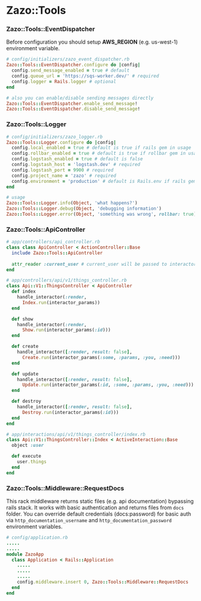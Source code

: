 # Zazo::Tools

### Zazo::Tools::EventDispatcher

Before configuration you should setup **AWS_REGION** (e.g. us-west-1) environment variable.

``` ruby
# config/initializers/zazo_event_dispatcher.rb
Zazo::Tools::EventDispatcher.configure do |config|
  config.send_message_enabled = true # default
  config.queue_url = 'https://sqs-worker.dev/' # required
  config.logger = Rails.logger # optional 
end
```

``` ruby
# also you can enable/disable sending messages directly
Zazo::Tools::EventDispatcher.enable_send_message!
Zazo::Tools::EventDispatcher.disable_send_message!
```

### Zazo::Tools::Logger

``` ruby
# config/initializers/zazo_logger.rb
Zazo::Tools::Logger.configure do |config|
  config.local_enabled = true # default is true if rails gem in usage
  config.rollbar_enabled = true # default is true if rollbar gem in usage
  config.logstash_enabled = true # default is false
  config.logstash_host = 'logstash.dev' # required
  config.logstash_port = 9900 # required
  config.project_name = 'zazo' # required
  config.environment = 'production' # default is Rails.env if rails gem in usage
end
```

``` ruby
# usage
Zazo::Tools::Logger.info(Object, 'what happens?')
Zazo::Tools::Logger.debug(Object, 'debugging information')
Zazo::Tools::Logger.error(Object, 'something was wrong', rollbar: true)
```

### Zazo::Tools::ApiController

``` ruby
# app/controllers/api_controller.rb
class class ApiController < ActionController::Base
  include Zazo::Tools::ApiController
  
  attr_reader :current_user # current_user will be passed to interactor as user
end
```

``` ruby
# app/controllers/api/v1/things_controller.rb
class Api::V1::ThingsController < ApiController
  def index
    handle_interactor(:render,
      Index.run(interactor_params))
  end

  def show
    handle_interactor(:render,
      Show.run(interactor_params(:id)))
  end

  def create
    handle_interactor([:render, result: false],
      Create.run(interactor_params(:some, :params, :you, :need)))
  end

  def update
    handle_interactor([:render, result: false],
      Update.run(interactor_params(:id, :some, :params, :you, :need)))
  end

  def destroy
    handle_interactor([:render, result: false],
      Destroy.run(interactor_params(:id)))
  end
end
```

``` ruby
# app/interactions/api/v1/things_controller/index.rb
class Api::V1::ThingsController::Index < ActiveInteraction::Base
  object :user

  def execute
    user.things
  end
end
```

### Zazo::Tools::Middleware::RequestDocs

This rack middleware returns static files (e.g. api documentation) bypassing rails stack. It works with basic authentication and returns files from `docs` folder.
You can override default credentials (docs:password) for basic auth via `http_documentation_username` and `http_documentation_password` environment variables.

``` ruby
# config/application.rb
.....
.....
module ZazoApp
  class Application < Rails::Application
    .....
    .....
    .....
    config.middleware.insert 0, Zazo::Tools::Middleware::RequestDocs
  end
end
```
